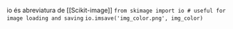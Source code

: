 
io és abreviatura de [[Scikit-image]]
`from skimage import io # useful for image loading and saving`
`io.imsave('img_color.png', img_color)`